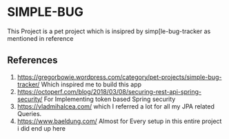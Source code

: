 # SIMPLE-BUG
This Project is a pet project which is insipred by simp[le-bug-tracker as mentioned in reference

References
---
1. https://gregorbowie.wordpress.com/category/pet-projects/simple-bug-tracker/ Which inspired me to build this app
2. https://octoperf.com/blog/2018/03/08/securing-rest-api-spring-security/ For Implementing token based Spring security
3. https://vladmihalcea.com/ which I referred a lot for all my JPA related Queries.
4. https://www.baeldung.com/ Almost for Every setup in this entire project i did end up here
